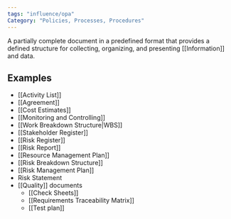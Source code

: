 ```yaml
---
tags: "influence/opa"
Category: "Policies, Processes, Procedures"
---
```

A partially complete document in a predefined format that provides a defined structure for collecting, organizing, and presenting [[Information]] and data.
## Examples
- [[Activity List]]
- [[Agreement]]
- [[Cost Estimates]]
- [[Monitoring and Controlling]]
- [[Work Breakdown Structure|WBS]]
- [[Stakeholder Register]]
- [[Risk Register]]
- [[Risk Report]]
- [[Resource Management Plan]]
- [[Risk Breakdown Structure]]
- [[Risk Management Plan]]
- Risk Statement
- [[Quality]] documents
	- [[Check Sheets]]
	- [[Requirements Traceability Matrix]]
	- [[Test plan]]
